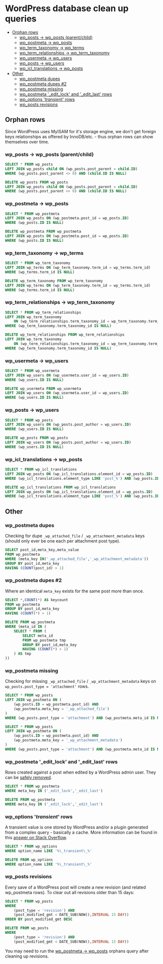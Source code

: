 # WordPress database clean up queries
- [Orphan rows](#orphan-rows)
	- [wp_posts -> wp_posts (parent/child)](#wp_posts---wp_posts-parentchild)
	- [wp_postmeta -> wp_posts](#wp_postmeta---wp_posts)
	- [wp_term_taxonomy -> wp_terms](#wp_term_taxonomy---wp_terms)
	- [wp_term_relationships -> wp_term_taxonomy](#wp_term_relationships---wp_term_taxonomy)
	- [wp_usermeta -> wp_users](#wp_usermeta---wp_users)
	- [wp_posts -> wp_users](#wp_posts---wp_users)
	- [wp_icl_translations -> wp_posts](#wp_icl_translations---wp_posts)
- [Other](#other)
	- [wp_postmeta dupes](#wp_postmeta-dupes)
	- [wp_postmeta dupes #2](#wp_postmeta-dupes-2)
	- [wp_postmeta missing](#wp_postmeta-missing)
	- [wp_postmeta '_edit_lock' and  '_edit_last' rows](#wp_postmeta-_edit_lock-and--_edit_last-rows)
	- [wp_options '_transient_' rows](#wp_options-transient-rows)
	- [wp_posts revisions](#wp_posts-revisions)

## Orphan rows
Since WordPress uses MyISAM for it's storage engine, we don't get foreign keys relationships as offered by InnoDB/etc. - thus orphan rows can show themselves over time.

### wp_posts -> wp_posts (parent/child)

```sql
SELECT * FROM wp_posts
LEFT JOIN wp_posts child ON (wp_posts.post_parent = child.ID)
WHERE (wp_posts.post_parent <> 0) AND (child.ID IS NULL)

DELETE wp_posts FROM wp_posts
LEFT JOIN wp_posts child ON (wp_posts.post_parent = child.ID)
WHERE (wp_posts.post_parent <> 0) AND (child.ID IS NULL)
```

### wp_postmeta -> wp_posts

```sql
SELECT * FROM wp_postmeta
LEFT JOIN wp_posts ON (wp_postmeta.post_id = wp_posts.ID)
WHERE (wp_posts.ID IS NULL)

DELETE wp_postmeta FROM wp_postmeta
LEFT JOIN wp_posts ON (wp_postmeta.post_id = wp_posts.ID)
WHERE (wp_posts.ID IS NULL)
```

### wp_term_taxonomy -> wp_terms

```sql
SELECT * FROM wp_term_taxonomy
LEFT JOIN wp_terms ON (wp_term_taxonomy.term_id = wp_terms.term_id)
WHERE (wp_terms.term_id IS NULL)

DELETE wp_term_taxonomy FROM wp_term_taxonomy
LEFT JOIN wp_terms ON (wp_term_taxonomy.term_id = wp_terms.term_id)
WHERE (wp_terms.term_id IS NULL)
```

### wp_term_relationships -> wp_term_taxonomy

```sql
SELECT * FROM wp_term_relationships
LEFT JOIN wp_term_taxonomy
	ON (wp_term_relationships.term_taxonomy_id = wp_term_taxonomy.term_taxonomy_id)
WHERE (wp_term_taxonomy.term_taxonomy_id IS NULL)

DELETE wp_term_relationships FROM wp_term_relationships
LEFT JOIN wp_term_taxonomy
	ON (wp_term_relationships.term_taxonomy_id = wp_term_taxonomy.term_taxonomy_id)
WHERE (wp_term_taxonomy.term_taxonomy_id IS NULL)
```

### wp_usermeta -> wp_users

```sql
SELECT * FROM wp_usermeta
LEFT JOIN wp_users ON (wp_usermeta.user_id = wp_users.ID)
WHERE (wp_users.ID IS NULL)

DELETE wp_usermeta FROM wp_usermeta
LEFT JOIN wp_users ON (wp_usermeta.user_id = wp_users.ID)
WHERE (wp_users.ID IS NULL)
```

### wp_posts -> wp_users

```sql
SELECT * FROM wp_posts
LEFT JOIN wp_users ON (wp_posts.post_author = wp_users.ID)
WHERE (wp_users.ID IS NULL)

DELETE wp_posts FROM wp_posts
LEFT JOIN wp_users ON (wp_posts.post_author = wp_users.ID)
WHERE (wp_users.ID IS NULL)
```

### wp_icl_translations -> wp_posts
```sql
SELECT * FROM wp_icl_translations
LEFT JOIN wp_posts ON (wp_icl_translations.element_id = wp_posts.ID)
WHERE (wp_icl_translations.element_type LIKE 'post_%') AND (wp_posts.ID IS NULL)

DELETE wp_icl_translations FROM wp_icl_translations
LEFT JOIN wp_posts ON (wp_icl_translations.element_id = wp_posts.ID)
WHERE (wp_icl_translations.element_type LIKE 'post_%') AND (wp_posts.ID IS NULL)
```
## Other

### wp_postmeta dupes
Checking for dupe `_wp_attached_file` / `_wp_attachment_metadata` keys (should only ever be one each per attachment post type).

```sql
SELECT post_id,meta_key,meta_value
FROM wp_postmeta
WHERE (meta_key IN('_wp_attached_file','_wp_attachment_metadata'))
GROUP BY post_id,meta_key
HAVING (COUNT(post_id) > 1)
```

### wp_postmeta dupes #2
Where an identical `meta_key` exists for the same post more than once.

```sql
SELECT *,COUNT(*) AS keycount
FROM wp_postmeta
GROUP BY post_id,meta_key
HAVING (COUNT(*) > 1)

DELETE FROM wp_postmeta
WHERE (meta_id IN (
	SELECT * FROM (
		SELECT meta_id
		FROM wp_postmeta tmp
		GROUP BY post_id,meta_key
		HAVING (COUNT(*) > 1)
	) AS tmp
))
```

### wp_postmeta missing
Checking for missing `_wp_attached_file` / `_wp_attachment_metadata` keys on `wp_posts.post_type = 'attachment'` rows.

```sql
SELECT * FROM wp_posts
LEFT JOIN wp_postmeta ON (
	(wp_posts.ID = wp_postmeta.post_id) AND
	(wp_postmeta.meta_key = '_wp_attached_file')
)
WHERE (wp_posts.post_type = 'attachment') AND (wp_postmeta.meta_id IS NULL)

SELECT * FROM wp_posts
LEFT JOIN wp_postmeta ON (
	(wp_posts.ID = wp_postmeta.post_id) AND
	(wp_postmeta.meta_key = '_wp_attachment_metadata')
)
WHERE (wp_posts.post_type = 'attachment') AND (wp_postmeta.meta_id IS NULL)
```

### wp_postmeta '_edit_lock' and  '_edit_last' rows
Rows created against a post when edited by a WordPress admin user. They can be [safely removed](https://wordpress.org/support/topic/can-i-remove-_edit_lock-_edit_last-from-wp_postmeta).

```sql
SELECT * FROM wp_postmeta
WHERE meta_key IN ('_edit_lock','_edit_last')

DELETE FROM wp_postmeta
WHERE meta_key IN ('_edit_lock','_edit_last')
```

### wp_options '_transient_' rows
A transient value is one stored by WordPress and/or a plugin generated from a complex query - basically a cache. More information can be found in this [answer on Stack Overflow](http://stackoverflow.com/a/11995022).

```sql
SELECT * FROM wp_options
WHERE option_name LIKE '%\_transient\_%'

DELETE FROM wp_options
WHERE option_name LIKE '%\_transient\_%'
```

### wp_posts revisions
Every save of a WordPress post will create a new revision (and related wp_postmeta rows). To clear out all revisions older than 15 days:

```sql
SELECT * FROM wp_posts
WHERE
	(post_type = 'revision') AND
	(post_modified_gmt < DATE_SUB(NOW(),INTERVAL 15 DAY))
ORDER BY post_modified_gmt DESC

DELETE FROM wp_posts
WHERE
	(post_type = 'revision') AND
	(post_modified_gmt < DATE_SUB(NOW(),INTERVAL 15 DAY))
```

You may need to run the [wp_postmeta -> wp_posts](#wp_postmeta---wp_posts) orphans query after cleaning up revisions.
